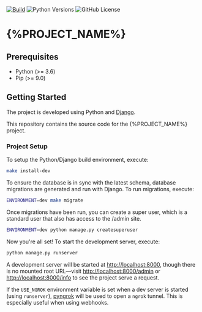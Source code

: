 [![Build](https://github.com/{%PROJECT_GITHUB_USER%}/{%PROJECT_ID%}/workflows/build.yml/badge.svg)](https://github.com/{%PROJECT_GITHUB_USER%}/{%PROJECT_ID%}/actions/workflows/build.yml)
![Python Versions](https://img.shields.io/badge/python-%203.6%20|%203.7%20|%203.8%20|%203.9%20|%203.10%20-blue)
![GitHub License](https://img.shields.io/github/license/{%PROJECT_GITHUB_USER%}/{%PROJECT_ID%})

# {%PROJECT_NAME%}

## Prerequisites

- Python (>= 3.6)
- Pip (>= 9.0)

## Getting Started
The project is developed using Python and [Django](https://www.djangoproject.com).

This repository contains the source code for the {%PROJECT_NAME%} project.

### Project Setup
To setup the Python/Django build environment, execute:

```sh
make install-dev
```

To ensure the database is in sync with the latest schema, database migrations are generated and run with Django. To run migrations, execute:

```sh
ENVIRONMENT=dev make migrate
```

Once migrations have been run, you can create a super user, which is a standard user that also has access to the /admin site.

```sh
ENVIRONMENT=dev python manage.py createsuperuser
```

Now you're all set! To start the development server, execute:

```sh
python manage.py runserver
```

A development server will be started at <http://localhost:8000>, though there is no mounted root URL—visit
<http://localhost:8000/admin> or <http://localhost:8000/info> to see the project serve a request.

If the `USE_NGROK` environment variable is set when a dev server is started (using `runserver`),
[pyngrok](https://github.com/alexdlaird/pyngrok) will be used to open a `ngrok` tunnel. This is especially useful when
using webhooks.
